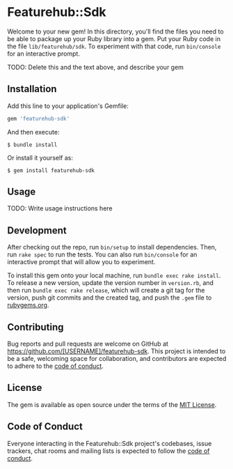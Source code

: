 # Featurehub::Sdk

Welcome to your new gem! In this directory, you'll find the files you need to be able to package up your Ruby library into a gem. Put your Ruby code in the file `lib/featurehub/sdk`. To experiment with that code, run `bin/console` for an interactive prompt.

TODO: Delete this and the text above, and describe your gem

## Installation

Add this line to your application's Gemfile:

```ruby
gem 'featurehub-sdk'
```

And then execute:

    $ bundle install

Or install it yourself as:

    $ gem install featurehub-sdk

## Usage

TODO: Write usage instructions here

## Development

After checking out the repo, run `bin/setup` to install dependencies. Then, run `rake spec` to run the tests. You can also run `bin/console` for an interactive prompt that will allow you to experiment.

To install this gem onto your local machine, run `bundle exec rake install`. To release a new version, update the version number in `version.rb`, and then run `bundle exec rake release`, which will create a git tag for the version, push git commits and the created tag, and push the `.gem` file to [rubygems.org](https://rubygems.org).

## Contributing

Bug reports and pull requests are welcome on GitHub at https://github.com/[USERNAME]/featurehub-sdk. This project is intended to be a safe, welcoming space for collaboration, and contributors are expected to adhere to the [code of conduct](https://github.com/[USERNAME]/featurehub-sdk/blob/main/CODE_OF_CONDUCT.md).

## License

The gem is available as open source under the terms of the [MIT License](https://opensource.org/licenses/MIT).

## Code of Conduct

Everyone interacting in the Featurehub::Sdk project's codebases, issue trackers, chat rooms and mailing lists is expected to follow the [code of conduct](https://github.com/[USERNAME]/featurehub-sdk/blob/main/CODE_OF_CONDUCT.md).
